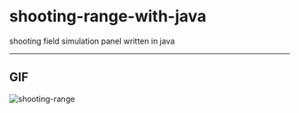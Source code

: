 # shooting-range-with-java
shooting field simulation panel written in java

---
## GIF
![shooting-range](https://user-images.githubusercontent.com/71611710/159582556-f73fc30e-2614-476a-93f6-63fc6f63b447.gif)
